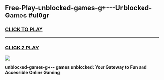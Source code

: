 
## Free-Play-unblocked-games-g+---Unblocked-Games #ul0gr
<h3>
<a href="https://news.freeplayer.one?title=unblocked-games-g+--&ref=8M">CLICK TO PLAY</a></h3>
<hr>

<h3>
<a href="https://news.freeplayer.one?title=unblocked-games-g+--&ref=8M">CLICK 2 PLAY</a>
  
</h3>

<a href="https://news.freeplayer.one?title=unblocked-games-g+--&ref=8M"><img src="https://clearcache.store/games.png"></a>


**unblocked-games-g+-- games unblocked: Your Gateway to Fun and Accessible Online Gaming**
